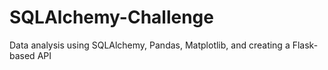 # SQLAlchemy-Challenge
Data analysis using SQLAlchemy, Pandas, Matplotlib, and creating a Flask-based API
